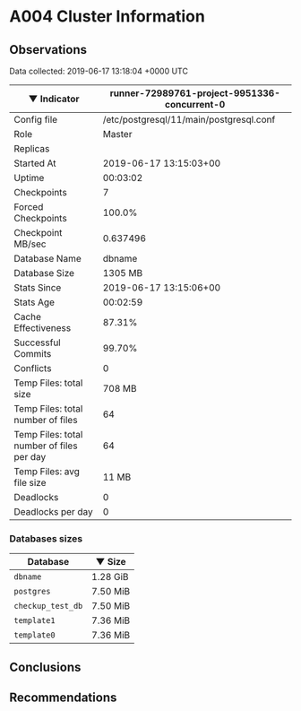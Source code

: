 # A004 Cluster Information #

## Observations ##
Data collected: 2019-06-17 13:18:04 +0000 UTC  

|&#9660;&nbsp;Indicator | runner-72989761-project-9951336-concurrent-0 |
|--------|-------|
|Config file |/etc/postgresql/11/main/postgresql.conf|
|Role |Master|
|Replicas ||
|Started At |2019-06-17&nbsp;13:15:03+00|
|Uptime |00:03:02|
|Checkpoints |7|
|Forced Checkpoints |100.0%|
|Checkpoint MB/sec |0.637496|
|Database Name |dbname|
|Database Size |1305&nbsp;MB|
|Stats Since |2019-06-17&nbsp;13:15:06+00|
|Stats Age |00:02:59|
|Cache Effectiveness |87.31%|
|Successful Commits |99.70%|
|Conflicts |0|
|Temp Files: total size |708&nbsp;MB|
|Temp Files: total number of files |64|
|Temp Files: total number of files per day |64|
|Temp Files: avg file size |11&nbsp;MB|
|Deadlocks |0|
|Deadlocks per day |0|


### Databases sizes ###

| Database | &#9660;&nbsp;Size |
|----------|--------|
| `dbname` | 1.28&nbsp;GiB |
| `postgres` | 7.50&nbsp;MiB |
| `checkup_test_db` | 7.50&nbsp;MiB |
| `template1` | 7.36&nbsp;MiB |
| `template0` | 7.36&nbsp;MiB |


## Conclusions ##


## Recommendations ##

